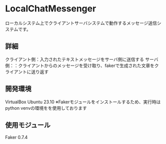 # LocalChatMessenger
ローカルシステム上でクライアントサーバシステムで動作するメッセージ送信システムです。

## 詳細
クライアント側：入力されたテキストメッセージをサーバ側に送信する
サーバ側：：クライアントからのメッセージを受け取り、fakerで生成された文章をクライアントに送り返す

## 開発環境
VirtualBox
Ubuntu 23.10
※Fakerモジュールをインストールするため、実行時はpython venvの環境をを使用しております

## 使用モジュール
Faker 0.7.4
